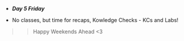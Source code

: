 - ***Day 5 Friday***

- No classes, but time for recaps, Kowledge Checks - KCs and Labs!

>> Happy Weekends Ahead <3
